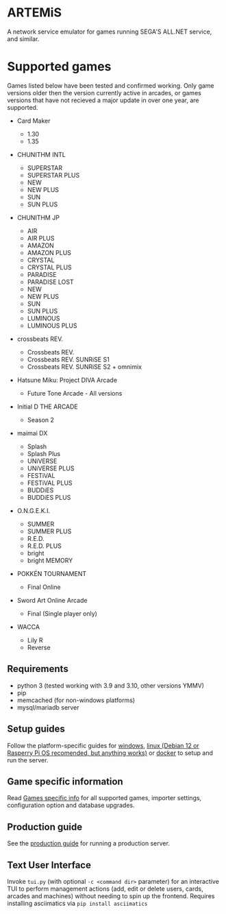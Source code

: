 # ARTEMiS
A network service emulator for games running SEGA'S ALL.NET service, and similar.

# Supported games
Games listed below have been tested and confirmed working. Only game versions older then the version currently active in arcades, or games versions that have not recieved a major update in over one year, are supported.

+ Card Maker
    + 1.30
    + 1.35

+ CHUNITHM INTL
    + SUPERSTAR
    + SUPERSTAR PLUS
    + NEW
    + NEW PLUS
    + SUN
    + SUN PLUS

+ CHUNITHM JP
    + AIR
    + AIR PLUS
    + AMAZON
    + AMAZON PLUS
    + CRYSTAL
    + CRYSTAL PLUS
    + PARADISE
    + PARADISE LOST
    + NEW
    + NEW PLUS
    + SUN
    + SUN PLUS
    + LUMINOUS
    + LUMINOUS PLUS

+ crossbeats REV.
    + Crossbeats REV.
    + Crossbeats REV. SUNRiSE S1
    + Crossbeats REV. SUNRiSE S2 + omnimix

+ Hatsune Miku: Project DIVA Arcade
    + Future Tone Arcade - All versions

+ Initial D THE ARCADE
    + Season 2

+ maimai DX
    + Splash
    + Splash Plus
    + UNiVERSE
    + UNiVERSE PLUS
    + FESTiVAL
    + FESTiVAL PLUS
    + BUDDiES
    + BUDDiES PLUS

+ O.N.G.E.K.I.
    + SUMMER
    + SUMMER PLUS
    + R.E.D.
    + R.E.D. PLUS
    + bright
    + bright MEMORY

+ POKKÉN TOURNAMENT
    + Final Online

+ Sword Art Online Arcade
    + Final (Single player only)

+ WACCA
    + Lily R
    + Reverse

## Requirements
- python 3 (tested working with 3.9 and 3.10, other versions YMMV)
- pip
- memcached (for non-windows platforms)
- mysql/mariadb server

## Setup guides
Follow the platform-specific guides for [windows](docs/INSTALL_WINDOWS.md), [linux (Debian 12 or Rasperry Pi OS recomended, but anything works)](docs/INSTALL_LINUX.md) or [docker](docs/INSTALL_DOCKER.md) to setup and run the server.

## Game specific information
Read [Games specific info](docs/game_specific_info.md) for all supported games, importer settings, configuration option and database upgrades.

## Production guide
See the [production guide](docs/prod.md) for running a production server.

## Text User Interface
Invoke `tui.py` (with optional `-c <command dir>` parameter) for an interactive TUI to perform management actions (add, edit or delete users, cards, arcades and machines) without needing to spin up the frontend. Requires installing asciimatics via `pip install asciimatics`
